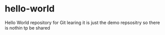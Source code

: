 # hello-world
Hello World repository for Git learing 
it is just the demo repsositry so there is nothin tp be shared 
